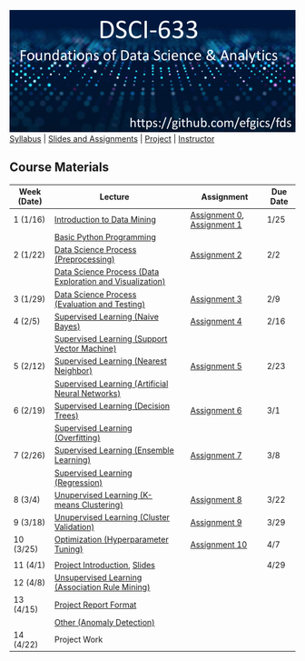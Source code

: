 [<img width=900 src="../img/title.png?raw=yes">](../README.md)   
[Syllabus](../README.md) |
[Slides and Assignments](README.md) |
[Project](project.md) |
[Instructor](https://www.rit.edu/directory/efgics-erik-golen) 

## Course Materials

| Week (Date)  | Lecture                                                                                                                                                               || Assignment                                                                                                                                                               | Due Date |
|-------|-----------------------------------------------------------------------------------------------------------------------------------------------------------------------|-----------|--------------------------------------------------------------------------------------------------------------------------------------------------------------------------|----------|
| 1 (1/16) | [Introduction to Data Mining](https://docs.google.com/presentation/d/1yzv_qiIDe993ohLCqh-xQA3FJjlerdqm/edit?usp=drive_link&ouid=114469780150035742822&rtpof=true&sd=true)                                   |           | [Assignment 0](assignment0.md), [Assignment 1](assignment1.md) | 1/25    |
|  | [Basic Python Programming](https://docs.google.com/presentation/d/1RQ0SybKmNK47UkK2enQ_OpIWSn8IKKz_/edit?usp=drive_link&ouid=114469780150035742822&rtpof=true&sd=true)                                      |           |                                                                                                                                                                          |          |
| 2 (1/22) | [Data Science Process (Preprocessing)](https://docs.google.com/presentation/d/1ORnlrADoiCs6WltlsIsPBYZ3xCFoXm89/edit?usp=sharing&ouid=114469780150035742822&rtpof=true&sd=true)                          |           | [Assignment 2](assignment2.md)                                                                                      | 2/2    |
|  | [Data Science Process (Data Exploration and Visualization)](https://docs.google.com/presentation/d/12W7ofjtMrrtlsbnqj0l-5FvXEEGIdPU_/edit?usp=sharing&ouid=114469780150035742822&rtpof=true&sd=true) |          |                                                                                                                                                                          |         |
| 3 (1/29) | [Data Science Process (Evaluation and Testing)](https://docs.google.com/presentation/d/1g3LqLAIx9jxI9mu7M1qX4RQOjgQ-TjHJ/edit?usp=sharing&ouid=114469780150035742822&rtpof=true&sd=true)                             |           | [Assignment 3](assignment3.md)                                                                                      |2/9     |
| 4 (2/5) | [Supervised Learning (Naive Bayes)](https://docs.google.com/presentation/d/1OyAt77vwD4wPNhbXd9CfkFFcgH7-2sAG/edit?usp=sharing&ouid=114469780150035742822&rtpof=true&sd=true)                             |           | [Assignment 4](assignment4.md)                                                                                      |2/16     |
|  | [Supervised Learning (Support Vector Machine)](https://docs.google.com/presentation/d/1v_cYXThOA4I0NCmSt9vE83ln4xrc0WFm/edit?usp=sharing&ouid=114469780150035742822&rtpof=true&sd=true)                  |           |                                                                                                                                                                          |          |
| 5 (2/12) | [Supervised Learning (Nearest Neighbor)](https://docs.google.com/presentation/d/1_mGGAwf4MNikmd7edsQM-aBXTwwk3YBP/edit?usp=sharing&ouid=114469780150035742822&rtpof=true&sd=true)                        |           | [Assignment 5](assignment5.md)                                                                                      |2/23     |
| | [Supervised Learning (Artificial Neural Networks)](https://docs.google.com/presentation/d/1bx3dDfyasm6uzPyvaRHJ8WFXJCnj8J69/edit?usp=sharing&ouid=114469780150035742822&rtpof=true&sd=true)              |           |                                                                                                                                                                          |          |
| 6 (2/19) | [Supervised Learning (Decision Trees)](https://docs.google.com/presentation/d/1-xsTdWBCMWzmIlq5vCpmPff6lgyj5a0a/edit?usp=sharing&ouid=114469780150035742822&rtpof=true&sd=true)                          |           | [Assignment 6](assignment6.md)                                                                                      |3/1     |
|  | [Supervised Learning (Overfitting)](https://docs.google.com/presentation/d/1WRxAw5es8LCSkKjfKLyswuUEn6DQ7prD/edit?usp=sharing&ouid=114469780150035742822&rtpof=true&sd=true)                             |           |                                                                                                                                                                          |          |
| 7 (2/26) | [Supervised Learning (Ensemble Learning)](https://docs.google.com/presentation/d/1LtBtP576NELE9r0HmYi-lD78ZWWJp-cu/edit?usp=sharing&ouid=114469780150035742822&rtpof=true&sd=true)                       |           | [Assignment 7](assignment7.md)                                                                                      |3/8     |
| | [Supervised Learning (Regression)](https://docs.google.com/presentation/d/1JSRDdCwgNCivB67U0BVpoQrflv6lG-Zi/edit?usp=sharing&ouid=114469780150035742822&rtpof=true&sd=true)                              |           |                                                                                                                                                                          |          |
| 8 (3/4) | [Unupervised Learning (K-means Clustering)](https://docs.google.com/presentation/d/1f_9UmfE-wJ4H37ARHZW6IkUJA2CJ6JE_/edit?usp=sharing&ouid=114469780150035742822&rtpof=true&sd=true)                     |           | [Assignment 8](assignment8.md)                                                                                      |3/22     |                                                                     |          |
| 9 (3/18) | [Unupervised Learning (Cluster Validation)](https://docs.google.com/presentation/d/1JIDtQf09hctPaOHEYRum0ZC1wF9oBeiP/edit?usp=sharing&ouid=114469780150035742822&rtpof=true&sd=true)                    |           | [Assignment 9](assignment9.md)                                                                                      |3/29     |
| 10 (3/25) | [Optimization (Hyperparameter Tuning)](https://docs.google.com/presentation/d/1y8I_xXMsSFQwn9psz-VNgbA2pYiCfg6n/edit?usp=sharing&ouid=114469780150035742822&rtpof=true&sd=true)                                  |           | [Assignment 10](assignment10.md) |4/7     |                                                                                         
|           |
| 11 (4/1) | [Project Introduction](project.md), [Slides](https://docs.google.com/presentation/d/1PHrD5fLrtflLEowQq1BxV375xF3jQEIg/edit?usp=sharing&ouid=114469780150035742822&rtpof=true&sd=true)                              |           |                                                                                                                                                                          |4/29          |
| 12 (4/8) | [Unsupervised Learning (Association Rule Mining)]()                                |           |                                                                                                                                                                          |          |
| 13 (4/15) | [Project Report Format]()                                     |           |                                                   |   |
|  | [Other (Anomaly Detection)]()                              |           |                                                                                                                                                                          |          |
| 14 (4/22) | Project Work                                               |           |                                                                                                                                                             |          |

